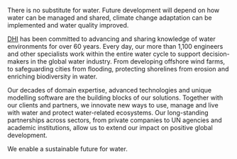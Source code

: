 There is no substitute for water. Future development will depend on how water can be managed and shared, climate change adaptation can be implemented and water quality improved.

[DHI](https://www.dhigroup.com/) has been committed to advancing and sharing knowledge of water environments for over 60 years. Every day, our more than 1,100 engineers and other specialists work within the entire water cycle to support decision-makers in the global water industry. From developing offshore wind farms, to safeguarding cities from flooding, protecting shorelines from erosion and enriching biodiversity in water.

Our decades of domain expertise, advanced technologies and unique modelling software are the building blocks of our solutions. Together with our clients and partners, we innovate new ways to use, manage and live with water and protect water-related ecosystems. Our long-standing partnerships across sectors, from private companies to UN agencies and academic institutions, allow us to extend our impact on positive global development.

We enable a sustainable future for water.

